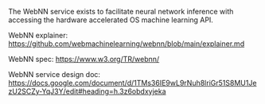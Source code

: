 The WebNN service exists to facilitate neural network inference with accessing
the hardware accelerated OS machine learning API.

WebNN explainer: https://github.com/webmachinelearning/webnn/blob/main/explainer.md

WebNN spec: https://www.w3.org/TR/webnn/

WebNN service design doc: https://docs.google.com/document/d/1TMs36IE9wL9rNuh8lriGr51S8MU1JezU2SCZy-YqJ3Y/edit#heading=h.3z6obdxyjeka
